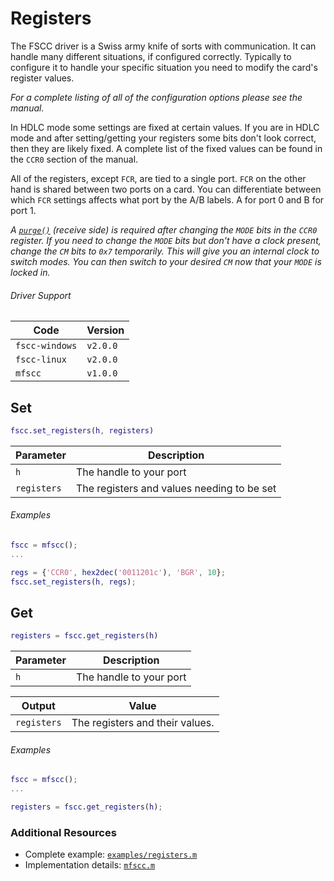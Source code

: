 # Registers

The FSCC driver is a Swiss army knife of sorts with communication. It can handle many different situations, if configured correctly. Typically to configure it to handle your specific situation you need to modify the card's register values.

_For a complete listing of all of the configuration options please see the manual._

In HDLC mode some settings are fixed at certain values. If you are in HDLC mode and after setting/getting your registers some bits don't look correct, then they are likely fixed. A complete list of the fixed values can be found in the `CCR0` section of the manual.

All of the registers, except `FCR`, are tied to a single port. `FCR` on the other hand is shared between two ports on a card. You can differentiate between which `FCR` settings affects what port by the A/B labels. A for port 0 and B for port 1.

_A [`purge()`](https://github.com/commtech/mfscc/blob/master/docs/purge.md) (receive side) is required after changing the `MODE` bits in the `CCR0` register. If you need to change the `MODE` bits but don't have a clock present, change the `CM` bits to `0x7` temporarily. This will give you an internal clock to switch modes. You can then switch to your desired `CM` now that your `MODE` is locked in._

###### Driver Support
| Code | Version |
| ---- | ------- |
| `fscc-windows` | `v2.0.0` |
| `fscc-linux` | `v2.0.0` |
| `mfscc` | `v1.0.0` |


## Set
```MATLAB
fscc.set_registers(h, registers)
```

| Parameter | Description |
| --------- | ----------- |
| `h` | The handle to your port |
| `registers` | The registers and values needing to be set |

###### Examples
```MATLAB
fscc = mfscc();
...

regs = {'CCR0', hex2dec('0011201c'), 'BGR', 10};
fscc.set_registers(h, regs);
```


## Get
```MATLAB
registers = fscc.get_registers(h)
```

| Parameter | Description |
| --------- | ----------- |
| `h` | The handle to your port |

| Output | Value |
| ------ | ----- |
| `registers` | The registers and their values. |

###### Examples
```MATLAB
fscc = mfscc();
...

registers = fscc.get_registers(h);
```


### Additional Resources
- Complete example: [`examples/registers.m`](../examples/registers.m)
- Implementation details: [`mfscc.m`](../mfscc.m)
